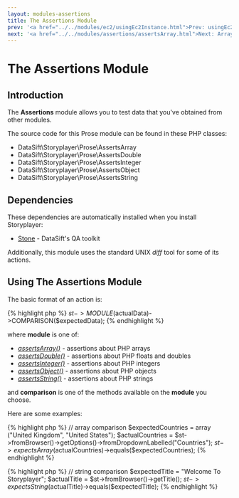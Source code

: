 ```yaml
---
layout: modules-assertions
title: The Assertions Module
prev: '<a href="../../modules/ec2/usingEc2Instance.html">Prev: usingEc2Instance()</a>'
next: '<a href="../../modules/assertions/assertsArray.html">Next: Array Assertions</a>'
---
```


# The Assertions Module

## Introduction

The __Assertions__ module allows you to test data that you've obtained from other modules.

The source code for this Prose module can be found in these PHP classes:

* DataSift\Storyplayer\Prose\AssertsArray
* DataSift\Storyplayer\Prose\AssertsDouble
* DataSift\Storyplayer\Prose\AssertsInteger
* DataSift\Storyplayer\Prose\AssertsObject
* DataSift\Storyplayer\Prose\AssertsString

## Dependencies

These dependencies are automatically installed when you install Storyplayer:

* [Stone](https://github.com/datasift/Stone) - DataSift's QA toolkit

Additionally, this module uses the standard UNIX _diff_ tool for some of its actions.

## Using The Assertions Module

The basic format of an action is:

{% highlight php %}
$st->MODULE($actualData)->COMPARISON($expectedData);
{% endhighlight %}

where __module__ is one of:

* _[assertsArray()](assertsArray.html)_ - assertions about PHP arrays
* _[assertsDouble()](assertsDouble.html)_ - assertions about PHP floats and doubles
* _[assertsInteger()](assertsInteger.html)_ - assertions about PHP integers
* _[assertsObject()](assertsObject.html)_ - assertions about PHP objects
* _[assertsString()](assertsString.html)_ - assertions about PHP strings

and __comparison__ is one of the methods available on the __module__ you choose.

Here are some examples:

{% highlight php %}
// array comparison
$expectedCountries = array ("United Kingdom", "United States");
$actualCountries = $st->fromBrowser()->getOptions()->fromDropdownLabelled("Countries");
$st->expectsArray($actualCountries)->equals($expectedCountries);
{% endhighlight %}

{% highlight php %}
// string comparison
$expectedTitle = "Welcome To Storyplayer";
$actualTitle = $st->fromBrowser()->getTitle();
$st->expectsString($actualTitle)->equals($expectedTitle);
{% endhighlight %}